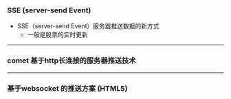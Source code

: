 ### SSE (server-send Event)
- SSE（server-send Event）服务器推送数据的新方式
	+ 一般是股票的实时更新
	
	
---


### comet 基于http长连接的服务器推送技术


---

### 基于websocket 的推送方案 (HTML5)
